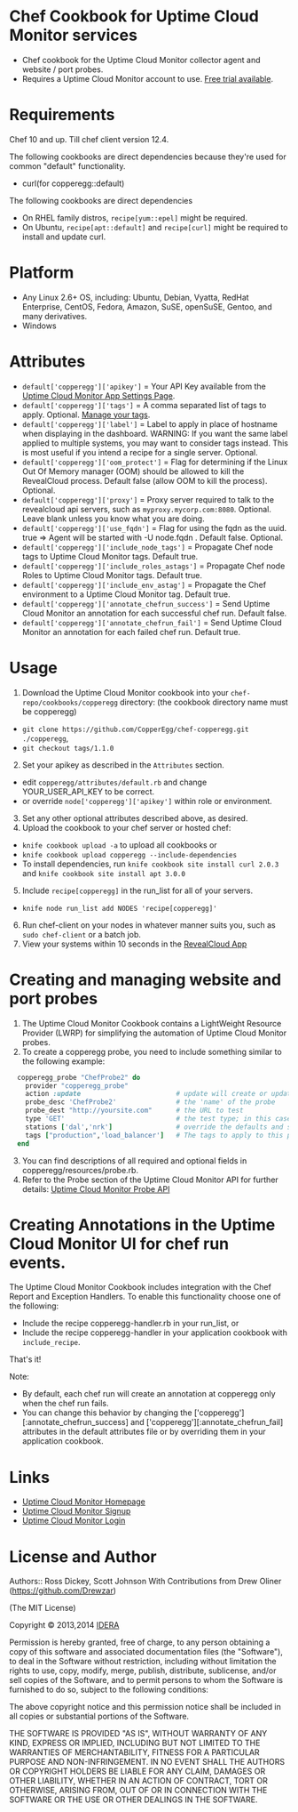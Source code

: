 Chef Cookbook for Uptime Cloud Monitor services
===========
* Chef cookbook for the Uptime Cloud Monitor collector agent and website / port probes.
* Requires a Uptime Cloud Monitor account to use.  [Free trial available](https://app.copperegg.com/signup).

Requirements
============
Chef 10 and up. Till chef client version 12.4.

The following cookbooks are direct dependencies because they're used for common "default" functionality.
* curl(for copperegg::default)

The following cookbooks are direct dependencies
* On RHEL family distros, `recipe[yum::epel]` might be required.
* On Ubuntu, `recipe[apt::default]` and `recipe[curl]` might be required to install and update curl.

Platform
========
* Any Linux 2.6+ OS, including: Ubuntu, Debian, Vyatta, RedHat Enterprise, CentOS, Fedora, Amazon, SuSE, openSuSE, Gentoo, and many derivatives.
* Windows

Attributes
==========
* `default['copperegg']['apikey']` = Your API Key available from the [Uptime Cloud Monitor App Settings Page](https://app.copperegg.com/#settings/site).
* `default['copperegg']['tags']` = A comma separated list of tags to apply.  Optional.  [Manage your tags](https://app.copperegg.com/#revealcloud/tags).
* `default['copperegg']['label']` = Label to apply in place of hostname when displaying in the dashboard.  WARNING: If you want the same label applied to multiple systems, you may want to consider tags instead.  This is most useful if you intend a recipe for a single server.  Optional.
* `default['copperegg']['oom_protect']` = Flag for determining if the Linux Out Of Memory manager (OOM) should be allowed to kill the RevealCloud process. Default false (allow OOM to kill the process). Optional.
* `default['copperegg']['proxy']` = Proxy server required to talk to the revealcloud api servers, such as `myproxy.mycorp.com:8080`.  Optional.  Leave blank unless you know what you are doing.
* `default['copperegg']['use_fqdn']` = Flag for using the fqdn as the uuid. true  => Agent will be started with -U node.fqdn . Default false. Optional.
* `default['copperegg']['include_node_tags']` = Propagate Chef node tags to Uptime Cloud Monitor tags. Default true.
* `default['copperegg']['include_roles_astags']` = Propagate Chef node Roles to Uptime Cloud Monitor tags. Default true.
* `default['copperegg']['include_env_astag']` = Propagate the Chef environment to a Uptime Cloud Monitor tag. Default true.
* `default['copperegg']['annotate_chefrun_success']` = Send Uptime Cloud Monitor an annotation for each successful chef run. Default false.
* `default['copperegg']['annotate_chefrun_fail']` = Send Uptime Cloud Monitor an annotation for each failed chef run. Default true.


Usage
=====
1. Download the Uptime Cloud Monitor cookbook into your `chef-repo/cookbooks/copperegg` directory: (the cookbook directory name must be copperegg)
* `git clone https://github.com/CopperEgg/chef-copperegg.git ./copperegg`,
* `git checkout tags/1.1.0`
2. Set your apikey as described in the `Attributes` section.
* edit `copperegg/attributes/default.rb` and change YOUR_USER_API_KEY to be correct.
* or override `node['copperegg']['apikey']` within role or environment.
3. Set any other optional attributes described above, as desired.
4. Upload the cookbook to your chef server or hosted chef:
* `knife cookbook upload -a` to upload all cookbooks or
* `knife cookbook upload copperegg --include-dependencies`
* To install dependencies, run `knife cookbook site install curl 2.0.3` and `knife cookbook site install apt 3.0.0`
5. Include `recipe[copperegg]` in the run_list for all of your servers.
* `knife node run_list add NODES 'recipe[copperegg]'`
6. Run chef-client on your nodes in whatever manner suits you, such as `sudo chef-client` or a batch job.
7. View your systems within 10 seconds in the [RevealCloud App](https://app.copperegg.com/#revealcloud/overview)


Creating and managing website and port probes
=====
1. The Uptime Cloud Monitor Cookbook contains a LightWeight Resource Provider (LWRP) for simplifying the automation of Uptime Cloud Monitor probes.
2. To create a copperegg probe, you need to include something similar to the following example:

```ruby
  copperegg_probe "ChefProbe2" do
    provider "copperegg_probe"
    action :update                        # update will create or update
    probe_desc 'ChefProbe2'               # the 'name' of the probe
    probe_dest "http://yoursite.com"      # the URL to test
    type 'GET'                            # the test type; in this case, an HTTP GET request
    stations ['dal','nrk']                # override the defaults and specify testing from Dallas and Fremont
    tags ["production",'load_balancer']   # The tags to apply to this probe
  end
```

3. You can find descriptions of all required and optional fields in copperegg/resources/probe.rb.
4. Refer to the Probe section of the Uptime Cloud Monitor API for further details:  [Uptime Cloud Monitor Probe API](http://dev.copperegg.com/revealuptime/probes.html)


Creating Annotations in the Uptime Cloud Monitor UI for chef run events.
=====
The Uptime Cloud Monitor Cookbook includes integration with the Chef Report and Exception
Handlers. To enable this functionality choose one of the following:
* Include the recipe copperegg-handler.rb in your run_list, or
* Include the recipe copperegg-handler in your application cookbook with
`include_recipe`.

That's it!

Note:
* By default, each chef run will create an annotation at copperegg only when the chef run fails.
* You can change this behavior by changing the ['copperegg'][:annotate_chefrun_success] and ['copperegg'][:annotate_chefrun_fail] attributes in the default attributes file or by overriding them in your application cookbook.


Links
=====
* [Uptime Cloud Monitor Homepage](https://www.idera.com/infrastructure-monitoring-as-a-service/)
* [Uptime Cloud Monitor Signup](https://app.copperegg.com/signup)
* [Uptime Cloud Monitor Login](https://app.copperegg.com/login)


License and Author
==================
Authors:: Ross Dickey, Scott Johnson
With Contributions from Drew Oliner (https://github.com/Drewzar)

(The MIT License)

Copyright © 2013,2014 [IDERA](http://idera.com)

Permission is hereby granted, free of charge, to any person obtaining a
copy of this software and associated documentation files (the "Software"),
to deal in the Software without restriction, including without
limitation the rights to use, copy, modify, merge, publish, distribute,
sublicense, and/or sell copies of the Software, and to permit persons
to whom the Software is furnished to do so, subject to the following conditions:

The above copyright notice and this permission notice shall be included
in all copies or substantial portions of the Software.

THE SOFTWARE IS PROVIDED "AS IS", WITHOUT WARRANTY OF ANY KIND, EXPRESS
OR IMPLIED, INCLUDING BUT NOT LIMITED TO THE WARRANTIES OF MERCHANTABILITY,
FITNESS FOR A PARTICULAR PURPOSE AND NON-INFRINGEMENT. IN NO EVENT SHALL
THE AUTHORS OR COPYRIGHT HOLDERS BE LIABLE FOR ANY CLAIM, DAMAGES OR
OTHER LIABILITY, WHETHER IN AN ACTION OF CONTRACT, TORT OR OTHERWISE,
ARISING FROM, OUT OF OR IN CONNECTION WITH THE SOFTWARE OR THE USE OR
OTHER DEALINGS IN THE SOFTWARE.
